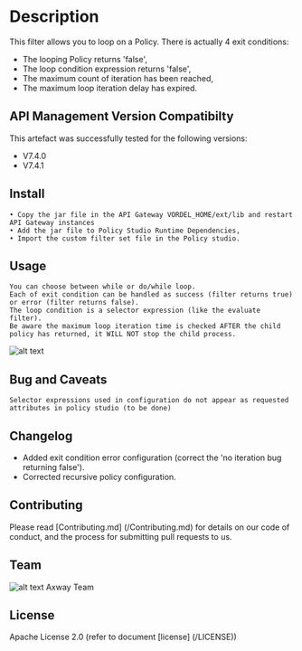 # Description
This filter allows you to loop on a Policy. There is actually 4 exit conditions:
- The looping Policy returns 'false',
- The loop condition expression returns 'false',
- The maximum count of iteration has been reached,
- The maximum loop iteration delay has expired.

## API Management Version Compatibilty
This artefact was successfully tested for the following versions:
- V7.4.0
- V7.4.1


## Install

```
• Copy the jar file in the API Gateway VORDEL_HOME/ext/lib and restart API Gateway instances
• Add the jar file to Policy Studio Runtime Dependencies,
• Import the custom filter set file in the Policy studio.

```

## Usage

```
You can choose between while or do/while loop.
Each of exit condition can be handled as success (filter returns true) or error (filter returns false).
The loop condition is a selector expression (like the evaluate filter).
Be aware the maximum loop iteration time is checked AFTER the child policy has returned, it WILL NOT stop the child process.
```
![alt text][Screenshot1]

[Screenshot1]: https://github.com/Axway/api-management-artefacts/blob/master/Policy-Loop-custom-filter/Policy%20Loop%20custom%20filter.png  "Policy Loop Filter Configuration"


## Bug and Caveats
```
Selector expressions used in configuration do not appear as requested attributes in policy studio (to be done)
```

## Changelog
- Added exit condition error configuration (correct the 'no iteration bug returning false').
- Corrected recursive policy configuration.


## Contributing

Please read [Contributing.md] (/Contributing.md) for details on our code of conduct, and the process for submitting pull requests to us.

## Team

![alt text][Axwaylogo] Axway Team

[Axwaylogo]: https://github.com/Axway-API-Management/Common/blob/master/img/AxwayLogoSmall.png  "Axway logo"

## License
Apache License 2.0 (refer to document [license] (/LICENSE))
